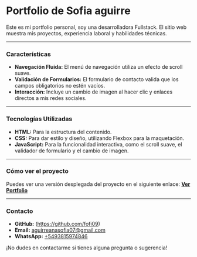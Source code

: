 # Portfolio de Sofia aguirre

Este es mi portfolio personal, soy una desarrolladora Fullstack. El sitio web muestra mis proyectos, experiencia laboral y habilidades técnicas.

---
### Características

- **Navegación Fluida:** El menú de navegación utiliza un efecto de scroll suave.
- **Validación de Formularios:** El formulario de contacto valida que los campos obligatorios no estén vacíos.
- **Interacción:** Incluye un cambio de imagen al hacer clic y enlaces directos a mis redes sociales.

---
### Tecnologías Utilizadas

- **HTML:** Para la estructura del contenido.
- **CSS:** Para dar estilo y diseño, utilizando Flexbox para la maquetación.
- **JavaScript:** Para la funcionalidad interactiva, como el scroll suave, el validador de formulario y el cambio de imagen.

---
### Cómo ver el proyecto

Puedes ver una versión desplegada del proyecto en el siguiente enlace:
[**Ver Portfolio**]([https://tusitioengh-pages.com](https://fofi09.github.io/sliderRotativo1/))

---
### Contacto

- **GitHub:** (https://github.com/fofi09)
- **Email:** aguirreanasofia07@gmail.com
- **WhatsApp:**  [+5493815974846](https://wa.me/5493815974846)

¡No dudes en contactarme si tienes alguna pregunta o sugerencia!
